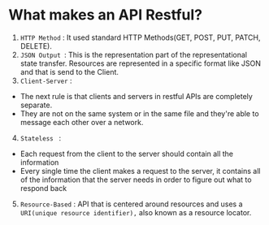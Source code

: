 # What makes an API Restful?
1. ``HTTP Method`` : It used standard HTTP Methods(GET, POST, PUT, PATCH, DELETE).
2. `JSON Output `: This is the representation part of the representational state transfer. Resources are represented in a specific format like JSON and that is send to the Client.
3. `Client-Server` : 
- The next rule is that clients and servers in restful APIs are completely separate.
- They are not on the same system or in the same file and they're able to message each other over a network.
  
4. `Stateless ` : 
- Each request from the client to the server should contain all the information
- Every single time the client makes a request to the server, it contains all of the information that the server needs in order to figure out what to respond back 

5. `Resource-Based` :  API that is centered around resources and uses a `URI(unique resource identifier),` also known as a resource locator.